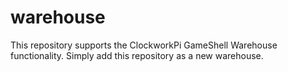 # warehouse
This repository supports the ClockworkPi GameShell Warehouse functionality. Simply add this repository as a new warehouse.
